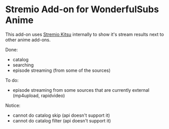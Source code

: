 # Stremio Add-on for WonderfulSubs Anime

This add-on uses [Stremio Kitsu](https://github.com/henryhomes/stremio-kitsu) internally to show it's stream results next to other anime add-ons.


Done:

- catalog
- searching
- episode streaming (from some of the sources)


To do:

- episode streaming from some sources that are currently external (mp4upload, rapidvideo)


Notice:

- cannot do catalog skip (api doesn't support it)
- cannot do catalog filter (api doesn't support it)

